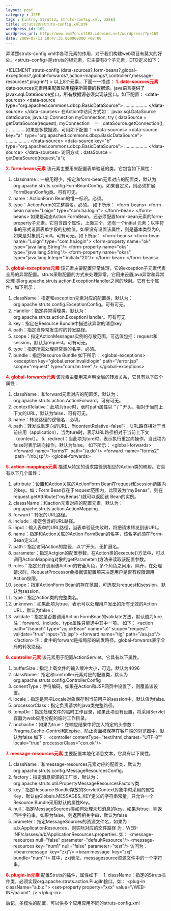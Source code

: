 ```yaml
---
layout: post
category : J2EE
tags : [intro, Struts2, struts-config.xml, J2EE]
title: struts2的struts-config.xml文件
wordpress_id: 169
wordpress_url: http://www.im47cn.nt102.idcwind.net/wordpress/?p=169
date: 2009-07-11 18:47:35.000000000 +08:00
---
```

弄清楚struts-config.xml中各项元素的作用，对于我们构建web项目有莫大的好处。&lt;struts-config&gt;是struts的根元素，它主要有8个子元素，DTD定义如下：

&lt;!ELEMENT struts-config
(data-sources?,form-beans?,global-exceptions?,global-forwards?,action-mappings?,controller?,message-resources*,plug-in*)
&gt;
以上8个元素，下面一一描述：
<span style="color: #ff0000;"><strong>1. date-sources元素
</strong></span><span style="color: #000000;"><strong> </strong>date-sources元素用来配置应用程序所需要的数据源。java语言提供了javax.sql.DateSource接口，所有数据源必须实现该接口。如下配置：
&lt;data-sources&gt;
&lt;data-source type="org.apached.commons.dbcp.BasicDataSource"&gt;
………………
&lt;/data-source&gt;
</span>&lt;/data-sources&gt;
在Action中访问方式如：
javax.sql.DataSource dataSource;
java.sql.Connection myConnection;
try
{
dataSource = getDataSource(request);
myConnection　＝　dataSource.getConnection();
}
…………
如果是多数据源，可用如下配置：
&lt;data-sources&gt;
&lt;data-source key="a"  type="org.apached.commons.dbcp.BasicDataSource"&gt;
………………
&lt;/data-source&gt;
&lt;data-source key="b"   type="org.apached.commons.dbcp.BasicDataSource"&gt;
………………
&lt;/data-source&gt;
&lt;/data-sources&gt;
访问方式：dataSource = getDataSource(request,"a");

<strong><span style="color: #ff0000;"> 2. form-beans元素</span></strong>
该元素主要用来配置表单验证的类。它包含如下属性：
1. classname：一般用得少，指定和form-bean无素对应的配置类，默认为org.apache.struts.config.FormBeanConfig，如果自定义，则必须扩展FormBeanConfig类。可有可无。
2. name：ActionForm Bean的惟一标识。必须。
3. type：ActionForm的完整类名。必须。
如下所示：
&lt;form-beans&gt;
&lt;form-bean
name="Loign"
type="com.ha.login"&gt;
&lt;/form-bean&gt;
&lt;/form-beans&gt;
如果是动态Action FormBean，还必须配置form-bean元素的form-property子元素。它包含四个属性，上面三个，还有一个initial 元素：以字符串的形式设置表单字段的初始值，如果没有设置该属性，则是基本类型为0，如果是对象则为null。可有可无。如下所示：
&lt;form-beans&gt;
&lt;form-bean
name="Loign"
type="com.ha.login"&gt;
&lt;form-property name="ok"  type="java.lang.String"/&gt;
&lt;form-property name="oks"  type="java.lang.String"/&gt;
&lt;form-property name="okss"  type="java.lang.Integer" initial="20"/&gt;
&lt;/form-bean&gt;
&lt;/form-beans&gt;

<strong><span style="color: #ff0000;"> 3. global-exceptions元素</span></strong>
该元素主要配置异常处理，它的exception子元素代表全局的异常配置。struts采取配置的方式来处理异常。它用来设置java异常和异常处理 类org.apache.struts.action.ExceptionHandler之间的映射。它有七个属性，如下所示：
1. className：指定和exception元素对应的配置类，默认为：org.apache.struts.config.ExceptionConfig。可有可无。
2. Handler：指定异常得理类，默认为：org.apache.struts.action.ExceptionHandler。可有可无
3. key：指定在Resource Bundle中描述该异常的消息key
4. path：指定当异常发生时的转发路径。
5. scope：指定ActionMessages实例的存放范围，可选值包括：request和session，默认为request。可有可无。
6. type：指定所需处理异常类的名字，必须。
7. bundle：指定Resource Bundle
如下所示：
&lt;global-exceptions&gt;
&lt;exception
key="global.error.invalidlogin"
path="/error.jsp"
scope="request"
type="com.hn.tree"
/&gt;
&lt;/global-exceptions&gt;

<span style="color: #ff0000;"><strong> 4. global-forwards元素
</strong></span> 该元素主要用来声明全局的转发关系，它具有以下四个属性：
1. className：和forward元素对应的配置类，默认为：org.apache.struts.action.ActionForward。可有可无。
2. contextRelative：此项为true时，表时path属性以＂/＂开头，相对于当前上下文的URL，默认为false．可有可无。
3. name：转发路径的逻辑名．必填。
4. path：转发或重定向的URL，当contextRelative=false时，URL路径相对于当前应用（application），当为ture时，表示URL路径相对于当前上下文（context）。
5.  redirect：当此项为ture时，表示执行重定向操作。当此项为false时表示转向操作。默认为false。
如下所示：
&lt;global-forwards&gt;
&lt;forward  name="forms1"  path="/a.do"/&gt;
&lt;forward  name="forms2"  path="/nb.jsp"/&gt;
&lt;global-forwards&gt;

<span style="color: #ff0000;"><strong> 5. action-mappings元素</strong></span>
描述从特定的请求路径到相应的Action类的映射。它具有以下几个属性：
1. attribute：设置和Action关联的ActionForm Bean在request和session范围内的key。如：Form Bean存在于request范围内，此项设为“myBenas”，则在request.getAttribute("myBenas")就可以返回该 Bean的实例。
2. classsName：和action元素对应的配置元素，默认为：org.apache.struts.action.ActionMapping.
3. forward：转发的URL路径。
4. include：指定包含的URL路径。
5. input：输入表单的URL路径，当表单验证失败时，将把请求转发到该URL。
6. name：指定和Action关联的Action FormBean的名字，该名字必须在Form-Bean定义过。
7. path：指定访问Action的路径，以“/”开头，无扩展名。
8. parameter：指定Actgion的配置参数，在Action类的execute()方法中，可以调用ActionMapping对象的getParameter()方法来读取该配置参数。
9. roles：指定允许调用该Action的安全角色，多个角色之间用，隔开，在处理请求时，RequestProcessor会根据该配置项来决定用户是否有权限调用Action权限。
10. scope：指定ActionForm Bean的存在范围，可选取为request和session，默认为session。
11. type：指定Action类的完整类名。
12. unknown：如果此项为true，表示可以处理用户发出的所有无效的Action URL，默认为false；
13. validate：指定是否要调用Action FormBean的validate方法，默认值为ture.
注：forward、include、type属性只能选中其中一项。
如下：
&lt;action path="/search"
type="zxj.okBean"
name="a1"
scope="request"
validate="true"
input="/b.jsp"&gt;
&lt;forward name="tig" path="/aa.jsp"/&gt;
&lt;/action&gt;
注：此中的forward是指局部的转发路径。global-forwards表示全局的转发路径。

<span style="color: #ff0000;"><strong> 6. controller元素
</strong></span> 该元素用于配置ActionServlet。它具有以下属性。
1. bufferSize：指定上载文件的输入缓冲大小，可选，默认为4096
2. className：指定和controller元素对应的配置类，默认为org.apache.struts.config.ControllerConfig
3. conentType：字符编码，如果在Action和JSP网页中设置了，则覆盖该设置。
4. locale：指定是否把Locale对象保存到当前用户的session中，默认值为false.
5. processorClass：指定负责请求的java类完整路径。
6. tempDir：指定处理文件的临时工作目录，如果此项没有设置，将采用Servlet容器为web应用分配的临时工作目录。
7. nochache：如果为true：在响应结果中将加入特定的头参数：Pragma,Cache-Control和Expise，防止页面被保存在客户端的浏览器中，默认为false
如下：
&lt;controller
contentType="text/html;charset="UTF-8""
locale="true"
processorClass="con.ok"/&gt;

<span style="color: #ff0000;"><strong> 7. message-resources元素</strong></span>
主要配置本地化消息文本，它具有以下属性。
1. className：和message-resources元素对应的配置类，默认为org.apache.struts.config.MessageResourcesConfig。
2. factory：指定消息资源的工厂类，默认为：org.apache.struts.util.PropertyMessageResourcesFactory类
3. key：指定Resource Bundle存放的ServletContext对象中时采用的属性Key，默认由Globals.MESSAGES_KEY定义的字符串常量，只允许一个Resource Bundle采用默认的属性Key。
4. null：指定MessageSources类如何处理未知消息的key，如果为true，则返回空字符串，如果为false，则返回相关字串，默认为false
5. prameter：指定MessageSources的资源文件名，如果为：a.b.ApplicationResources，则实际对应的文件路径 为：WEB-INF/classes/a/b/ApplicationResources.properties.
如：
&lt;message-resources null="false" parameter="defaultResource"/&gt;
&lt;message-resources key="num1" null="false" parameter="test"/&gt;
访问为：
&lt;bean:message  key="zxj"/&gt;
&lt;bean:message  key="zxj"  bundle="num1"/&gt;
其中，zxj表法，messagesource资源文件中的一个字符串。

<span style="color: #ff0000;"><strong> 8. plugin-in元素</strong></span>
配置Struts的插件，属性如下：
1. className：指定的Struts插件类，必须实现org.apache.struts.action.PlugiIn接口。如：
&lt;plug-in
className="a.b.c."&gt;
&lt;set-property property="xxx" value="/WEB-INF/aa.xml"  /&gt;
&lt;/plug-in&gt;

后记，多模块的配置，可以供多个应用应用不同的struts-config.xml
